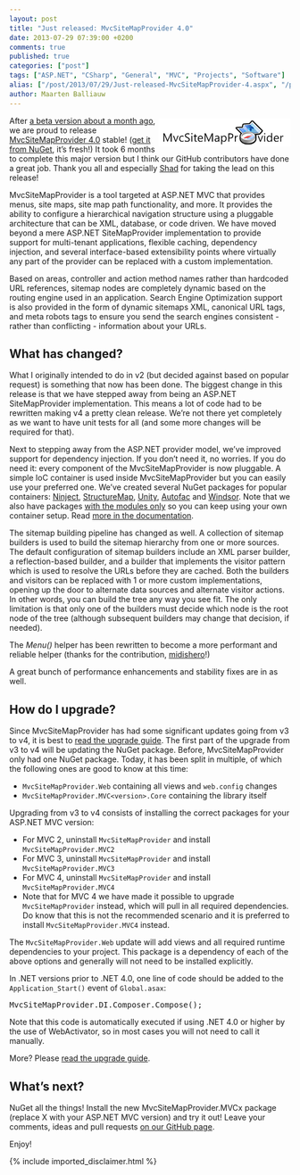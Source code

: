 ```yaml
---
layout: post
title: "Just released: MvcSiteMapProvider 4.0"
date: 2013-07-29 07:39:00 +0200
comments: true
published: true
categories: ["post"]
tags: ["ASP.NET", "CSharp", "General", "MVC", "Projects", "Software"]
alias: ["/post/2013/07/29/Just-released-MvcSiteMapProvider-4.aspx", "/post/2013/07/29/just-released-mvcsitemapprovider-4.aspx"]
author: Maarten Balliauw
---
```

<p><a href="/images/MvcSiteMapProvider_1.png"><img title="MvcSiteMapProvider" style="border-top: 0px; border-right: 0px; background-image: none; border-bottom: 0px; float: right; padding-top: 0px; padding-left: 0px; margin: 5px 0px 5px 5px; border-left: 0px; display: inline; padding-right: 0px" border="0" alt="MvcSiteMapProvider" align="right" src="/images/MvcSiteMapProvider_thumb_1.png" width="237" height="50" /></a>After <a href="/post/2013/06/21/And-there-it-is-MvcSiteMapProvider-v4-(beta).aspx">a beta version about a month ago</a>, we are proud to release <a href="https://github.com/maartenba/MvcSiteMapProvider">MvcSiteMapProvider 4.0</a> stable! (<a href="http://www.nuget.org/packages/MvcSiteMapProvider.MVC4/">get it from NuGet</a>, it’s fresh!) It took 6 months to complete this major version but I think our GitHub contributors have done a great job. Thank you all and especially <a href="http://www.shiningtreasures.com/">Shad</a> for taking the lead on this release!</p>  <p>MvcSiteMapProvider is a tool targeted at ASP.NET MVC that provides menus, site maps, site map path functionality, and more. It provides the ability to configure a hierarchical navigation structure using a pluggable architecture that can be XML, database, or code driven. We have moved beyond a mere ASP.NET SiteMapProvider implementation to provide support for multi-tenant applications, flexible caching, dependency injection, and several interface-based extensibility points where virtually any part of the provider can be replaced with a custom implementation.</p>  <p>Based on areas, controller and action method names rather than hardcoded URL references, sitemap nodes are completely dynamic based on the routing engine used in an application. Search Engine Optimization support is also provided in the form of dynamic sitemaps XML, canonical URL tags, and meta robots tags to ensure you send the search engines consistent - rather than conflicting - information about your URLs.</p>  <h2>What has changed?</h2>  <p>What I originally intended to do in v2 (but decided against based on popular request) is something that now has been done. The biggest change in this release is that we have stepped away from being an ASP.NET SiteMapProvider implementation. This means a lot of code had to be rewritten making v4 a pretty clean release. We’re not there yet completely as we want to have unit tests for all (and some more changes will be required for that).</p>  <p>Next to stepping away from the ASP.NET provider model, we’ve improved support for dependency injection. If you don’t need it, no worries. If you do need it: every component of the MvcSiteMapProvider is now pluggable. A simple IoC container is used inside MvcSiteMapProvider but you can easily use your preferred one. We’ve created several NuGet packages for popular containers: <a href="https://nuget.org/packages/MvcSiteMapProvider.MVC4.DI.Ninject">Ninject</a>, <a href="https://nuget.org/packages/MvcSiteMapProvider.MVC4.DI.StructureMap.Modules">StructureMap</a>, <a href="https://nuget.org/packages/MvcSiteMapProvider.MVC4.DI.Unity">Unity</a>, <a href="https://nuget.org/packages/MvcSiteMapProvider.MVC4.DI.Autofac/">Autofac</a> and <a href="https://nuget.org/packages/MvcSiteMapProvider.MVC4.DI.Windsor">Windsor</a>. Note that we also have packages <a href="https://nuget.org/packages/MvcSiteMapProvider.MVC4.DI.Autofac.Modules">with the modules only</a> so you can keep using your own container setup. Read <a href="https://github.com/maartenba/MvcSiteMapProvider/wiki/Configuring-MvcSiteMapProvider">more in the documentation</a>. </p>  <p>The sitemap building pipeline has changed as well. A collection of sitemap builders is used to build the sitemap hierarchy from one or more sources. The default configuration of sitemap builders include an XML parser builder, a reflection-based builder, and a builder that implements the visitor pattern which is used to resolve the URLs before they are cached. Both the builders and visitors can be replaced with 1 or more custom implementations, opening up the door to alternate data sources and alternate visitor actions. In other words, you can build the tree any way you see fit. The only limitation is that only one of the builders must decide which node is the root node of the tree (although subsequent builders may change that decision, if needed).</p>  <p>The <em>Menu()</em> helper has been rewritten to become a more performant and reliable helper (thanks for the contribution, <a href="https://github.com/midishero">midishero</a>!)</p>  <p>A great bunch of performance enhancements and stability fixes are in as well.</p>  <h2>How do I upgrade?</h2>  <p>Since MvcSiteMapProvider has had some significant updates going from v3 to v4, it is best to <a href="https://github.com/maartenba/MvcSiteMapProvider/wiki/Upgrading-from-v3-to-v4">read the upgrade guide</a>. The first part of the upgrade from v3 to v4 will be updating the NuGet package. Before, MvcSiteMapProvider only had one NuGet package. Today, it has been split in multiple, of which the following ones are good to know at this time:</p>  <ul>   <li><code>MvcSiteMapProvider.Web</code> containing all views and <code>web.config</code> changes </li>    <li><code>MvcSiteMapProvider.MVC&lt;version&gt;.Core</code> containing the library itself</li> </ul>  <p>Upgrading from v3 to v4 consists of installing the correct packages for your ASP.NET MVC version:</p>  <ul>   <li>For MVC 2, uninstall <code>MvcSiteMapProvider</code> and install <code>MvcSiteMapProvider.MVC2</code></li>    <li>For MVC 3, uninstall <code>MvcSiteMapProvider</code> and install <code>MvcSiteMapProvider.MVC3</code></li>    <li>For MVC 4, uninstall <code>MvcSiteMapProvider</code> and install <code>MvcSiteMapProvider.MVC4</code></li>    <li>Note that for MVC 4 we have made it possible to upgrade <code>MvcSiteMapProvider</code> instead, which will pull in all required dependencies. Do know that this is not the recommended scenario and it is preferred to install <code>MvcSiteMapProvider.MVC4</code> instead.</li> </ul>  <p>The <code>MvcSiteMapProvider.Web</code> update will add views and all required runtime dependencies to your project. This package is a dependency of each of the above options and generally will not need to be installed explicitly.</p>  <p>In .NET versions prior to .NET 4.0, one line of code should be added to the <code>Application_Start()</code> event of <code>Global.asax</code>:</p>  <pre>MvcSiteMapProvider.DI.Composer.Compose();</pre>

<p>Note that this code is automatically executed if using .NET 4.0 or higher by the use of WebActivator, so in most cases you will not need to call it manually. </p>

<p>More? Please <a href="https://github.com/maartenba/MvcSiteMapProvider/wiki/Upgrading-from-v3-to-v4">read the upgrade guide</a>.</p>

<h2></h2>

<h2>What’s next?</h2>

<p>NuGet all the things! Install the new MvcSiteMapProvider.MVCx package (replace X with your ASP.NET MVC version) and try it out! Leave your comments, ideas and pull requests <a href="https://github.com/maartenba/MvcSiteMapProvider">on our GitHub page</a>.</p>

<p>Enjoy!</p>

{% include imported_disclaimer.html %}

